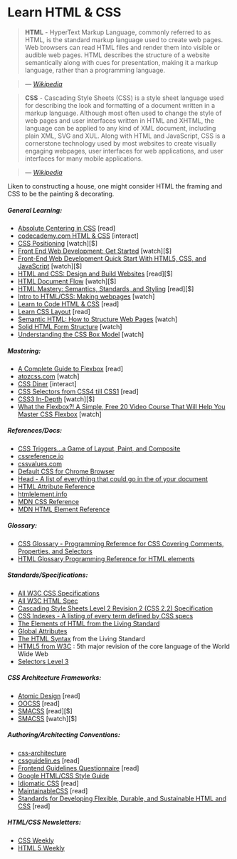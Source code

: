 # Learn HTML & CSS

> **HTML** - HyperText Markup Language, commonly referred to as HTML, is the standard markup language used to create web pages. Web browsers can read HTML files and render them into visible or audible web pages. HTML describes the structure of a website semantically along with cues for presentation, making it a markup language, rather than a programming language.

><cite>&#8212; [Wikipedia](https://en.wikipedia.org/wiki/HTML)</cite>

> **CSS** - Cascading Style Sheets (CSS) is a style sheet language used for describing the look and formatting of a document written in a markup language. Although most often used to change the style of web pages and user interfaces written in HTML and XHTML, the language can be applied to any kind of XML document, including plain XML, SVG and XUL. Along with HTML and JavaScript, CSS is a cornerstone technology used by most websites to create visually engaging webpages, user interfaces for web applications, and user interfaces for many mobile applications.

><cite>&#8212; [Wikipedia](https://en.wikipedia.org/wiki/Cascading_Style_Sheets)</cite>

Liken to constructing a house, one might consider HTML the framing and CSS to be the painting & decorating.

##### General Learning:

* [Absolute Centering in CSS](http://codepen.io/shshaw/full/gEiDt) [read]
* [codecademy.com HTML & CSS](https://www.codecademy.com/tracks/web) [interact]
* [CSS Positioning](http://www.pluralsight.com/courses/css-positioning-1834) [watch][$]
* [Front End Web Development: Get Started](http://www.pluralsight.com/courses/front-end-web-development-get-started) [watch][$]
* [Front-End Web Development Quick Start With HTML5, CSS, and JavaScript](http://www.pluralsight.com/courses/front-end-web-app-html5-javascript-css) [watch][$]
* [HTML and CSS: Design and Build Websites](http://www.amazon.com/gp/product/1118008189/ref=as_li_tl?ie=UTF8&camp=1789&creative=390957&creativeASIN=1118008189&linkCode=as2&tag=fronenddevejo-20&linkId=V4CUOSZZARJURWZD) [read][$]
* [HTML Document Flow](http://www.pluralsight.com/courses/html-document-flow-1837) [watch][$]
* [HTML Mastery: Semantics, Standards, and Styling](http://www.amazon.com/gp/product/1590597656/ref=as_li_tl?ie=UTF8&camp=1789&creative=390957&creativeASIN=1590597656&linkCode=as2&tag=fronenddevejo-20&linkId=VFZVICLZO6GUZQI2) [read][$]
* [Intro to HTML/CSS: Making webpages](https://www.khanacademy.org/computing/computer-programming/html-css) [watch]
* [Learn to Code HTML & CSS](http://learn.shayhowe.com/html-css/) [read]
* [Learn CSS Layout](http://learnlayout.com/) [read]
* [Semantic HTML: How to Structure Web Pages](https://webdesign.tutsplus.com/courses/semantic-html-how-to-structure-web-pages) [watch]
* [Solid HTML Form Structure](https://webdesign.tutsplus.com/courses/solid-html-form-structure) [watch]
* [Understanding the CSS Box Model](https://webdesign.tutsplus.com/courses/understanding-the-css-box-model) [watch]

##### Mastering:

* [A Complete Guide to Flexbox](https://css-tricks.com/snippets/css/a-guide-to-flexbox/) [read]
* [atozcss.com](http://www.atozcss.com/) [watch]
* [CSS Diner](http://flukeout.github.io/) [interact]
* [CSS Selectors from CSS4 till CSS1](http://css4-selectors.com/selectors/) [read]
* [CSS3 In-Depth](https://frontendmasters.com/courses/css3-in-depth/) [watch][$]
* [What the Flexbox?! A Simple, Free 20 Video Course That Will Help You Master CSS Flexbox](http://flexbox.io/) [watch]

##### References/Docs:

* [CSS Triggers...a Game of Layout, Paint, and Composite](http://csstriggers.com/)
* [cssreference.io](http://cssreference.io/)
* [cssvalues.com](http://cssvalues.com/)
* [Default CSS for Chrome Browser](https://chromium.googlesource.com/chromium/blink/+/master/Source/core/css/html.css)
* [Head - A list of everything that could go in the <head> of your document](http://gethead.info/)
* [HTML Attribute Reference](https://developer.mozilla.org/en-US/docs/Web/HTML/Attributes)
* [htmlelement.info](http://htmlelement.info/)
* [MDN CSS Reference](https://developer.mozilla.org/en-US/docs/Web/CSS/Reference)
* [MDN HTML Element Reference](https://developer.mozilla.org/en-US/docs/Web/HTML/Element)

##### Glossary:

* [CSS Glossary - Programming Reference for CSS Covering Comments, Properties, and Selectors](https://www.codecademy.com/articles/glossary-css)
* [HTML Glossary Programming Reference for HTML elements](https://www.codecademy.com/articles/glossary-html)

##### Standards/Specifications:

* [All W3C CSS Specifications](http://www.w3.org/Style/CSS/current-work#roadmap)
* [All W3C HTML Spec](http://www.w3.org/standards/techs/html#w3c_all)
* [Cascading Style Sheets Level 2 Revision 2 (CSS 2.2) Specification](https://drafts.csswg.org/css2/)
* [CSS Indexes - A listing of every term defined by CSS specs](https://drafts.csswg.org/indexes/)
* [The Elements of HTML from the Living Standard](https://html.spec.whatwg.org/multipage/semantics.html#semantics)
* [Global Attributes](https://developer.mozilla.org/en-US/docs/Web/HTML/Global_attributes)
* [The HTML Syntax](https://html.spec.whatwg.org/multipage/syntax.html#syntax) from the Living Standard
* [HTML5 from W3C](http://www.w3.org/TR/html5/) : 5th major revision of the core language of the World Wide Web
* [Selectors Level 3](http://www.w3.org/TR/css3-selectors/)

##### CSS Architecture Frameworks:

* [Atomic Design](http://atomicdesign.bradfrost.com/) [read]
* [OOCSS](http://oocss.org/) [read]
* [SMACSS](https://smacss.com/) [read][$]
* [SMACSS](https://frontendmasters.com/courses/smacss/) [watch][$]

##### Authoring/Architecting Conventions:

* [css-architecture](https://github.com/jareware/css-architecture)
* [cssguidelin.es](http://cssguidelin.es/) [read]
* [Frontend Guidelines Questionnaire](https://github.com/bradfrost/frontend-guidelines-questionnaire) [read]
* [Google HTML/CSS Style Guide](http://google-styleguide.googlecode.com/svn/trunk/htmlcssguide.xml#General_Formatting)
* [Idiomatic CSS](https://github.com/necolas/idiomatic-css) [read]
* [MaintainableCSS](http://maintainablecss.com/) [read]
* [Standards for Developing Flexible, Durable, and Sustainable HTML and CSS](http://mdo.github.io/code-guide/) [read]

##### HTML/CSS Newsletters:

* [CSS Weekly](http://css-weekly.com/archives/)
* [HTML 5 Weekly](http://html5weekly.com/)

















 






